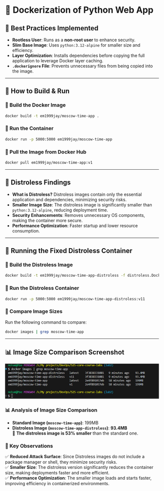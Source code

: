 # 🐙 Dockerization of Python Web App

## 💪 Best Practices Implemented
- **Rootless User**: Runs as a **non-root user** to enhance security.
- **Slim Base Image**: Uses `python:3.12-alpine` for smaller size and efficiency.
- **Layer Optimization**: Installs dependencies before copying the full application to leverage Docker layer caching.
- **`.dockerignore` File**: Prevents unnecessary files from being copied into the image.

---

## 🏰 How to Build & Run

### **🌟 Build the Docker Image**
```bash
docker build -t em1999jay/moscow-time-app .
```

### **🌟 Run the Container**
```bash
docker run -p 5000:5000 em1999jay/moscow-time-app
```

### **🌟 Pull the Image from Docker Hub**
```bash
docker pull em1999jay/moscow-time-app:v1
```

---

## 🧪 Distroless Findings
- **What is Distroless?** Distroless images contain only the essential application and dependencies, minimizing security risks.
- **Smaller Image Size**: The distroless image is significantly smaller than `python:3.12-alpine`, reducing deployment time.
- **Security Enhancements**: Removes unnecessary OS components, making the container more secure.
- **Performance Optimization**: Faster startup and lower resource consumption.

---

## 💪 Running the Fixed Distroless Container

### **🌟 Build the Distroless Image**
```bash
docker build -t em1999jay/moscow-time-app-distroless -f distroless.Dockerfile .
```

### **🌟 Run the Distroless Container**
```bash
docker run -p 5000:5000 em1999jay/moscow-time-app-distroless:v11
```

### **🌟 Compare Image Sizes**
Run the following command to compare:
```bash
docker images | grep moscow-time-app
```

---

## 📊 Image Size Comparison Screenshot
![Image Size Comparison](Screenshot.jpg)



### 📊 Analysis of Image Size Comparison

- **Standard Image (`moscow-time-app`)**: 199MB
- **Distroless Image (`moscow-time-app-distroless`)**: **93.4MB**  
  🔹 **The distroless image is 53% smaller** than the standard one.

### 🚀 Key Observations

✅ **Reduced Attack Surface**: Since Distroless images do not include a package manager or shell, they minimize security risks.  
✅ **Smaller Size**: The distroless version significantly reduces the container size, making deployments faster and more efficient.  
✅ **Performance Optimization**: The smaller image loads and starts faster, improving efficiency in containerized environments.  

